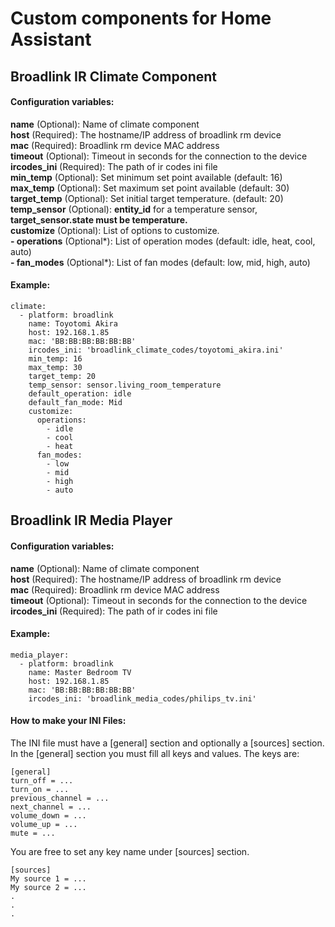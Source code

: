 # Custom components for Home Assistant
## Broadlink IR Climate Component

#### Configuration variables:
**name** (Optional): Name of climate component<br />
**host** (Required): The hostname/IP address of broadlink rm device<br />
**mac** (Required): Broadlink rm device MAC address<br />
**timeout** (Optional): Timeout in seconds for the connection to the device<br />
**ircodes_ini** (Required): The path of ir codes ini file<br />
**min_temp** (Optional): Set minimum set point available (default: 16)<br />
**max_temp** (Optional): Set maximum set point available (default: 30)<br />
**target_temp** (Optional): Set initial target temperature. (default: 20)<br />
**temp_sensor** (Optional): **entity_id** for a temperature sensor, **target_sensor.state must be temperature.**<br />
**customize** (Optional): List of options to customize.<br />
  **- operations** (Optional*): List of operation modes (default: idle, heat, cool, auto)<br />
  **- fan_modes** (Optional*): List of fan modes (default: low, mid, high, auto)<br />
  
#### Example:
```
climate:
  - platform: broadlink
    name: Toyotomi Akira
    host: 192.168.1.85
    mac: 'BB:BB:BB:BB:BB:BB'
    ircodes_ini: 'broadlink_climate_codes/toyotomi_akira.ini'
    min_temp: 16
    max_temp: 30
    target_temp: 20
    temp_sensor: sensor.living_room_temperature
    default_operation: idle
    default_fan_mode: Mid
    customize:
      operations:
        - idle
        - cool
        - heat
      fan_modes:
        - low
        - mid
        - high
        - auto
```


## Broadlink IR Media Player

#### Configuration variables:
**name** (Optional): Name of climate component<br />
**host** (Required): The hostname/IP address of broadlink rm device<br />
**mac** (Required): Broadlink rm device MAC address<br />
**timeout** (Optional): Timeout in seconds for the connection to the device<br />
**ircodes_ini** (Required): The path of ir codes ini file<br />

#### Example:
```
media_player:
  - platform: broadlink
    name: Master Bedroom TV
    host: 192.168.1.85
    mac: 'BB:BB:BB:BB:BB:BB'
    ircodes_ini: 'broadlink_media_codes/philips_tv.ini'
```

#### How to make your INI Files:
The INI file must have a [general] section and optionally a [sources] section.
In the [general] section you must fill all keys and values. The keys are: 
```
[general]
turn_off = ...
turn_on = ...
previous_channel = ...
next_channel = ...
volume_down = ...
volume_up = ...
mute = ...
```
You are free to set any key name under [sources] section.
```
[sources]
My source 1 = ...
My source 2 = ...
.
.
.
```
